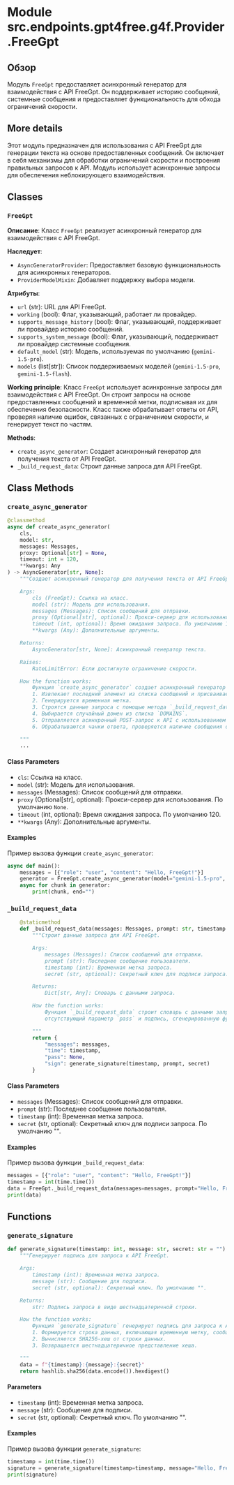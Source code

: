 # Module src.endpoints.gpt4free.g4f.Provider.FreeGpt

## Обзор

Модуль `FreeGpt` предоставляет асинхронный генератор для взаимодействия с API FreeGpt. Он поддерживает историю сообщений, системные сообщения и предоставляет функциональность для обхода ограничений скорости.

## More details

Этот модуль предназначен для использования с API FreeGpt для генерации текста на основе предоставленных сообщений. Он включает в себя механизмы для обработки ограничений скорости и построения правильных запросов к API. Модуль использует асинхронные запросы для обеспечения неблокирующего взаимодействия.

## Classes

### `FreeGpt`

**Описание**: Класс `FreeGpt` реализует асинхронный генератор для взаимодействия с API FreeGpt.

**Наследует**:
- `AsyncGeneratorProvider`: Предоставляет базовую функциональность для асинхронных генераторов.
- `ProviderModelMixin`: Добавляет поддержку выбора модели.

**Атрибуты**:
- `url` (str): URL для API FreeGpt.
- `working` (bool): Флаг, указывающий, работает ли провайдер.
- `supports_message_history` (bool): Флаг, указывающий, поддерживает ли провайдер историю сообщений.
- `supports_system_message` (bool): Флаг, указывающий, поддерживает ли провайдер системные сообщения.
- `default_model` (str): Модель, используемая по умолчанию (`gemini-1.5-pro`).
- `models` (list[str]): Список поддерживаемых моделей (`gemini-1.5-pro`, `gemini-1.5-flash`).

**Working principle**:
Класс `FreeGpt` использует асинхронные запросы для взаимодействия с API FreeGpt. Он строит запросы на основе предоставленных сообщений и временной метки, подписывая их для обеспечения безопасности. Класс также обрабатывает ответы от API, проверяя наличие ошибок, связанных с ограничением скорости, и генерирует текст по частям.

**Methods**:
- `create_async_generator`: Создает асинхронный генератор для получения текста от API FreeGpt.
- `_build_request_data`: Строит данные запроса для API FreeGpt.

## Class Methods

### `create_async_generator`

```python
@classmethod
async def create_async_generator(
    cls,
    model: str,
    messages: Messages,
    proxy: Optional[str] = None,
    timeout: int = 120,
    **kwargs: Any
) -> AsyncGenerator[str, None]:
    """Создает асинхронный генератор для получения текста от API FreeGpt.

    Args:
        cls (FreeGpt): Ссылка на класс.
        model (str): Модель для использования.
        messages (Messages): Список сообщений для отправки.
        proxy (Optional[str], optional): Прокси-сервер для использования. По умолчанию `None`.
        timeout (int, optional): Время ожидания запроса. По умолчанию 120.
        **kwargs (Any): Дополнительные аргументы.

    Returns:
        AsyncGenerator[str, None]: Асинхронный генератор текста.

    Raises:
        RateLimitError: Если достигнуто ограничение скорости.

    How the function works:
        Функция `create_async_generator` создает асинхронный генератор для получения текста от API FreeGpt.
        1. Извлекает последний элемент из списка сообщений и присваивает его переменной `prompt`.
        2. Генерируется временная метка.
        3. Строятся данные запроса с помощью метода `_build_request_data`.
        4. Выбирается случайный домен из списка `DOMAINS`.
        5. Отправляется асинхронный POST-запрос к API с использованием `StreamSession`.
        6. Обрабатываются чанки ответа, проверяется наличие сообщения об ограничении скорости, и генерируется текст.

    """
    ...
```

#### Class Parameters
- `cls`: Ссылка на класс.
- `model` (str): Модель для использования.
- `messages` (Messages): Список сообщений для отправки.
- `proxy` (Optional[str], optional): Прокси-сервер для использования. По умолчанию `None`.
- `timeout` (int, optional): Время ожидания запроса. По умолчанию 120.
- `**kwargs` (Any): Дополнительные аргументы.
    
#### Examples
Пример вызова функции `create_async_generator`:

```python
async def main():
    messages = [{"role": "user", "content": "Hello, FreeGpt!"}]
    generator = FreeGpt.create_async_generator(model="gemini-1.5-pro", messages=messages)
    async for chunk in generator:
        print(chunk, end="")
```

### `_build_request_data`

```python
    @staticmethod
    def _build_request_data(messages: Messages, prompt: str, timestamp: int, secret: str = "") -> Dict[str, Any]:
        """Строит данные запроса для API FreeGpt.

        Args:
            messages (Messages): Список сообщений для отправки.
            prompt (str): Последнее сообщение пользователя.
            timestamp (int): Временная метка запроса.
            secret (str, optional): Секретный ключ для подписи запроса. По умолчанию "".

        Returns:
            Dict[str, Any]: Словарь с данными запроса.

        How the function works:
            Функция `_build_request_data` строит словарь с данными запроса, который включает сообщения, временную метку,
            отсутствующий параметр `pass` и подпись, сгенерированную функцией `generate_signature`.

        """
        return {
            "messages": messages,
            "time": timestamp,
            "pass": None,
            "sign": generate_signature(timestamp, prompt, secret)
        }
```

#### Class Parameters

- `messages` (Messages): Список сообщений для отправки.
- `prompt` (str): Последнее сообщение пользователя.
- `timestamp` (int): Временная метка запроса.
- `secret` (str, optional): Секретный ключ для подписи запроса. По умолчанию "".

#### Examples

Пример вызова функции `_build_request_data`:

```python
messages = [{"role": "user", "content": "Hello, FreeGpt!"}]
timestamp = int(time.time())
data = FreeGpt._build_request_data(messages=messages, prompt="Hello, FreeGpt!", timestamp=timestamp)
print(data)
```

## Functions

### `generate_signature`

```python
def generate_signature(timestamp: int, message: str, secret: str = "") -> str:
    """Генерирует подпись для запроса к API FreeGpt.

    Args:
        timestamp (int): Временная метка запроса.
        message (str): Сообщение для подписи.
        secret (str, optional): Секретный ключ. По умолчанию "".

    Returns:
        str: Подпись запроса в виде шестнадцатеричной строки.

    How the function works:
        Функция `generate_signature` генерирует подпись для запроса к API FreeGpt.
        1. Формируется строка данных, включающая временную метку, сообщение и секретный ключ.
        2. Вычисляется SHA256-хеш от строки данных.
        3. Возвращается шестнадцатеричное представление хеша.

    """
    data = f"{timestamp}:{message}:{secret}"
    return hashlib.sha256(data.encode()).hexdigest()
```

#### Parameters

- `timestamp` (int): Временная метка запроса.
- `message` (str): Сообщение для подписи.
- `secret` (str, optional): Секретный ключ. По умолчанию "".

#### Examples
Пример вызова функции `generate_signature`:

```python
timestamp = int(time.time())
signature = generate_signature(timestamp=timestamp, message="Hello, FreeGpt!", secret="secret")
print(signature)
```